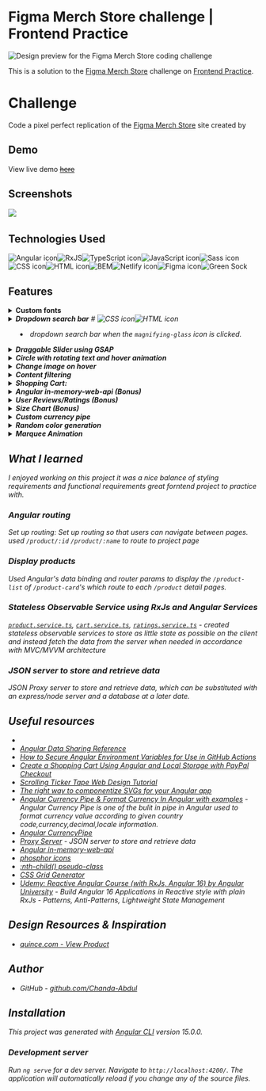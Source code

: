 # Figma Merch Store challenge | Frontend Practice

<!-- A brief description of the project. -->
![Design preview for the Figma Merch Store  coding challenge](https://www.frontendpractice.com/_next/image?url=%2Ffullsize%2FC2-figma.png&w=1200&q=90)

This is a solution to the [Figma Merch Store](https://www.frontendpractice.com/projects/figma) challenge on [Frontend Practice](https://www.frontendpractice.com/).  
# Challenge


Code a pixel perfect replication of the [Figma Merch Store](https://store.figma.com/) site created by [ ](#)
## Demo
View live demo <s><s>[here](https://inquisitive-strudel-fa01fb.netlify.app/)</s></s>

## Screenshots
<!-- Insert a few screenshots of the project, showcasing its functionality and design. -->
![](https://www.frontendpractice.com/_next/image?url=%2Ffullsize%2FC2-figma.png&w=1200&q=90)
## Technologies Used
<!-- List the programming languages, frameworks, libraries, and any other tools or technologies used in the project. -->
<img src="https://img.shields.io/badge/Angular-DD0031?style=for-the-badge&logo=angular&logoColor=white" alt="Angular icon" height="28" />![RxJS](https://img.shields.io/badge/rxjs-%23B7178C.svg?style=for-the-badge&logo=reactivex&logoColor=white)<img src="https://img.shields.io/badge/TypeScript-007ACC?style=for-the-badge&logo=typescript&logoColor=white" alt="TypeScript icon" height="28" /><img src="https://img.shields.io/badge/JavaScript-323330?style=for-the-badge&logo=javascript&logoColor=F7DF1E" alt="JavaScript icon" height="28" /><img src="https://img.shields.io/badge/Sass-CC6699?style=for-the-badge&logo=sass&logoColor=white" alt="Sass icon" height="28" /><img src="https://img.shields.io/badge/CSS3-1572B6?style=for-the-badge&logo=css3&logoColor=white" alt="CSS icon" height="28" /><img src="https://img.shields.io/badge/HTML5-E34F26?style=for-the-badge&logo=html5&logoColor=white" alt="HTML icon" height="28" />![BEM](https://img.shields.io/static/v1?style=for-the-badge&message=BEM&color=000000&logo=BEM&logoColor=FFFFFF&label=)<img src="https://img.shields.io/badge/Netlify-00C7B7?style=for-the-badge&logo=netlify&logoColor=white" alt="Netlify icon" height="28" /><img src="https://img.shields.io/badge/Figma-F24E1E?style=for-the-badge&logo=figma&logoColor=white" alt="Figma icon" height="28" />![Green Sock](https://img.shields.io/badge/green%20sock-88CE02?style=for-the-badge&logo=greensock&logoColor=white)

## Features
<!-- List the main features of the project, with brief descriptions of each. -->
<details>
<summary>
<b>Custom fonts</b>
</summary> 
#
<img src="https://img.shields.io/badge/CSS3-1572B6?style=for-the-badge&logo=css3&logoColor=white" alt="CSS icon" height="28" />

- uses custom fonts <i>["Whyte"]('https://www.typewolf.com/whyte')</i>, and <i>"Whyte Inktrap"</i> which features deep ink traps in the joints of letters.  

#### Whyte for bodytext
![](src/assets/screens/font-body.png)

#### Whyte Inktrap Bold for the display text
![](src/assets/screens/font-display.png)
</details>

<details>
<summary>
<b>Dropdown search bar</b>
#
<img src="https://img.shields.io/badge/CSS3-1572B6?style=for-the-badge&logo=css3&logoColor=white" alt="CSS icon" height="28" /><img src="https://img.shields.io/badge/HTML5-E34F26?style=for-the-badge&logo=html5&logoColor=white" alt="HTML icon" height="28" />
<!-- TO-DO => (style) /HOME  dropdown mobile menu  -->

- dropdown search bar when the `magnifying-glass` icon is clicked.</details>


<details>
<summary>
<b>Draggable Slider using GSAP</b>
</summary> 
#
<!--  (animations)  Draggable slider HERO/HEADER COMPONENT -->

<img src="https://img.shields.io/badge/JavaScript-323330?style=for-the-badge&logo=javascript&logoColor=F7DF1E" alt="JavaScript icon" height="28" /><img src="https://img.shields.io/badge/CSS3-1572B6?style=for-the-badge&logo=css3&logoColor=white" alt="CSS icon" height="28" />![Green Sock](https://img.shields.io/badge/green%20sock-88CE02?style=for-the-badge&logo=greensock&logoColor=white)

- created a draggable slider for the featured images shown in the hero component using [GreenSock Animations](https://greensock.com/)


</details>

<details>
<summary>
<b>
Circle with rotating text and hover animation</b>
</summary> 

#
<!-- TO-DO =>  (animations)  /HOME COMPONENT -->

- [ ] Recreate the circle with rotating text and hover animation.

</details>
<!-- TO-DO => (animations) (functionality) Add Chaotic sticker Sprinkle -->

<details>
<summary>
<b>
 Change image on hover</b>
 </summary>

 #

Hover effects - Change image on hover

<!-- TO-DO => (styles) #SHOP COMPONENT -->


</details>
<details>
<summary>
<b>Content filtering
</b>
</summary> 

#

- [x] Content filtering
- [x] Search bar
</details>

<details>
<summary>
<b>Shopping Cart:</b>
</summary> 

# 

Added a shopping cart: Implement a shopping cart feature that allows users to add products to their cart and view their cart on the homepage.
</details>

<!-- TO-DO => (functionality) (bonus) Implement checkout: Implement a checkout feature that allows users to enter their payment and shipping information and complete their purchase. -->


<details>
<summary>
<b>
 Angular in-memory-web-api (Bonus)</b>
 </summary>
</details>


<details>
<summary>
<b>User Reviews/Ratings (Bonus)</b>
</summary> 
#

UI Inspo from [Dribble](https://dribbble.com/shots/21512658-Reviews-and-ratings) 
![https://dribbble.com/shots/21512658-Reviews-and-ratings](/src/assets/screens/dribble-ratings-inspo.png) and [Quince]() 
![quince-mobile-1](/src/assets/screens/quince-mobile-1.png)
![quince-mobile-2](/src/assets/screens/quince-mobile-2.png)
</details>

<details>
<summary>
<b>Size Chart (Bonus)</b>
 <!-- TO-DO => (styles) -->
 </summary>
</details>

<details>
<summary>
<b>Custom currency pipe </b>
 </summary>

#

<img src="https://img.shields.io/badge/Angular-DD0031?style=for-the-badge&logo=angular&logoColor=white" alt="Angular icon" height="28" />![RxJS](https://img.shields.io/badge/rxjs-%23B7178C.svg?style=for-the-badge&logo=reactivex&logoColor=white)<img src="https://img.shields.io/badge/HTML5-E34F26?style=for-the-badge&logo=html5&logoColor=white" alt="HTML icon" height="28" />
- Developed a custom Angular pipe  for currency conversion, to update prices based on the selected country. 
- Utilized the [currencybeacon API](https://currencybeacon.com/api-documentation) for most current exchange rates. 
- The default currency is USD
- Country can be selected by using the dropdown on the navigation menu. 
- The pipe converts currency amounts into GBP (British Pound), JPY (Japanese Yen), EUR (Euro), or CAD (Canadian Dollar), providing users with accurate and up-to-date pricing information in their preferred currency.

- [`currency-conversion.pipe.ts`](/src/app/pipes/currency-conversion.pipe.ts)

    ```ts
    ...

    export class CurrencyConversionPipe implements PipeTransform {
    ...
    transform(amount: number, country: string, rates: any): any {
        switch (country) {
        ...
        // United Kingdom
        case 'store-uk':
            return formatCurrency(amount * rates['GBP'].exchangeRate, 'en-us', '£', 'GBP', '1.0-0');
        // Japan
        case 'store-jp':
            return formatCurrency(amount * rates['JPY'].exchangeRate, 'en-JP', '¥', 'JPY', '1.0-0');
        // USA or Just browsing
        default:
            return formatCurrency(amount, 'en-US', '$', 'USD', '1.0-0');
        }
    }
    }
    ```

- [`products.service.ts`](/src/app/services/products.service.ts)

    ```ts
    ...

    loadExchangeRates(): Observable<any> {

        let exchangeRates;

        return this.http
        .get<any>(`https://api.currencybeacon.com/v1/latest?api_key=${this.converterAPIKey}`)
        .pipe(
            map((res: any) => {
            const rates = res;

            exchangeRates = {
                'USD': { country: 'United States', selectOption: 'store', exchangeRate: 1 },
                'CAD': { country: 'Canada', selectOption: 'store-ca', exchangeRate: rates.rates['CAD'] },

                ...
            }
            return exchangeRates;
            }), 
            shareReplay(),
        )
    }

    ...

    ```

- `pipe` in the component template
    ```html
    ...
        <p class="product-list__product--price">
            {{ product.price |  currencyConversion: selectedCountry : (exchangeRates$ | async) }}
        </p>
    ...

    ```
</details>

<details>
<summary>
<b>Random color generation </b>

 </summary>

#

 ![brand-colors](/src/assets/screens/paletteZen.png)
</details>

<details>
<summary>
<b>Marquee Animation</b>
 </summary>

 #

 <img src="https://img.shields.io/badge/JavaScript-323330?style=for-the-badge&logo=javascript&logoColor=F7DF1E" alt="JavaScript icon" height="28" /><img src="https://img.shields.io/badge/CSS3-1572B6?style=for-the-badge&logo=css3&logoColor=white" alt="CSS icon" height="28" />![Green Sock](https://img.shields.io/badge/green%20sock-88CE02?style=for-the-badge&logo=greensock&logoColor=white)

- created a draggable slider for the featured images shown in the hero component using [GreenSock Animations](https://greensock.com/)

- Custom marquee animation in `footer.component.ts` created with [GreenSock Animations](https://greensock.com/)

</details>
 <!-- TO-DO => (styles) accessibility -->
 <!-- TO-DO => unsubscribe() from everything -->


## What I learned

I enjoyed working on this project it was a nice balance of styling requirements and functional requirements great forntend project to practice with.

### Angular routing
Set up routing: Set up routing so that users can navigate between pages. used `/product/:id` `/product/:name` to route to project page
### Display products
Used Angular's data binding and router params to display the `/product-list` of `/product-card`'s which route to each `/product` detail pages.  
### Stateless Observable Service using RxJs and Angular Services

[`product.service.ts`](/src/app/services/products.service.ts), [`cart.service.ts`](/src/app/services/cart.service.ts), [`ratings.service.ts`](/src/app/services/ratings.service.ts) - created stateless observable services to store as little state as possible on the client and instead fetch the data from the server when needed in accordance with MVC/MVVM architecture
### JSON server to store and retrieve data

JSON Proxy server to store and retrieve data, which can be substituted with an express/node server and a database at a later date.

## Useful resources

- []()
- [Angular Data Sharing Reference](https://github.com/H3AR7B3A7/EarlyAngularProjects/tree/master/data-sharing)
- [How to Secure Angular Environment Variables for Use in GitHub Actions](https://betterprogramming.pub/how-to-secure-angular-environment-variables-for-use-in-github-actions-39c07587d590)
- [Create a Shopping Cart Using Angular and Local Storage with PayPal Checkout](https://youtu.be/cWRG2gaZYQw)
- [Scrolling Ticker Tape Web Design Tutorial](https://youtu.be/UKHXjhyumF0)
- [The right way to componentize SVGs for your Angular app](https://cloudengineering.studio/articles/the-right-way-to-componentize-svgs-for-your-angular-app)
- [Angular Currency Pipe & Format Currency In Angular with examples](https://www.angularjswiki.com/angular/angular-currency-pipe-formatting-currency-in-angular/) - Angular Currency Pipe is one of the bulit in pipe in Angular used to format currency value according to given country code,currency,decimal,locale information.
- [Angular CurrencyPipe](https://angular.io/api/common/CurrencyPipe)
- [Proxy Server](#) - JSON server to store and retrieve data
- [Angular in-memory-web-api](#)
- [phosphor icons](https://phosphoricons.com/)
- [:nth-child() pseudo-class](https://www.w3.org/TR/selectors/#nth-child-pseudo)
- [CSS Grid Generator](https://cssgrid-generator.netlify.app/)
- [Udemy: Reactive Angular Course (with RxJs, Angular 16) by Angular University](https://www.udemy.com/course/rxjs-reactive-angular-course) - Build Angular 16 Applications in Reactive style with plain RxJs - Patterns, Anti-Patterns, Lightweight State Management

## Design Resources & Inspiration
- [quince.com - View Product](https://www.quince.com/women/silk-v-neck-cami?color=ivory&gender=women&tracker=collection_page__women%2Fbest-sellers__All%20Products__5)
## Author

<!-- - Website - [Chanda Abdul](https://www.Chandabdul.dev) -->
- GitHub - [github.com/Chanda-Abdul](https://github.com/Chanda-Abdul)






## Installation
<!-- Provide step-by-step instructions on how to download, install, and run the project on a local machine. -->
This project was generated with [Angular CLI](https://github.com/angular/angular-cli) version 15.0.0.

### Development server

Run `ng serve` for a dev server. Navigate to `http://localhost:4200/`. The application will automatically reload if you change any of the source files.

